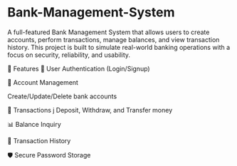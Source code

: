 # Bank-Management-System
A full-featured Bank Management System that allows users to create accounts, perform transactions, manage balances, and view transaction history. This project is built to simulate real-world banking operations with a focus on security, reliability, and usability.

🚀 Features
🔐 User Authentication (Login/Signup)

🧾 Account Management

Create/Update/Delete bank accounts

💸 Transactions
j
Deposit, Withdraw, and Transfer money

📊 Balance Inquiry

📜 Transaction History

🛡️ Secure Password Storage

